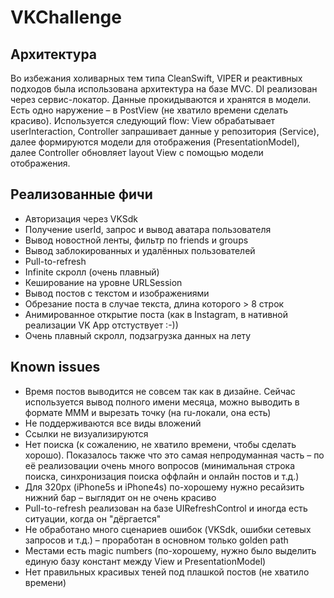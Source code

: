 # VKChallenge

## Архитектура
Во избежания холиварных тем типа CleanSwift, VIPER и реактивных подходов была использована архитектура на базе MVC.
DI реализован через сервис-локатор. Данные прокидываются и хранятся в модели. Есть одно наружение – в PostView (не хватило времени сделать красиво).
Используется следующий flow: View обрабатывает userInteraction, Controller запрашивает данные у репозитория (Service), далее формируются модели для отображения (PresentationModel), далее Controller обновляет layout View с помощью модели отображения.

## Реализованные фичи
- Авторизация через VKSdk
- Получение userId, запрос и вывод аватара пользователя
- Вывод новостной ленты, фильтр по friends и groups
- Вывод заблокированных и удалённых пользователей
- Pull-to-refresh
- Infinite скролл (очень плавный)
- Кеширование на уровне URLSession
- Вывод постов с текстом и изображениями
- Обрезание поста в случае текста, длина которого > 8 строк
- Анимированное открытие поста (как в Instagram, в нативной реализации VK App отстуствует :-))
- Очень плавный скролл, подзагрузка данных на лету

## Known issues
- Время постов выводится не совсем так как в дизайне. Сейчас используется вывод полного имени месяца, можно выводить в формате MMM и вырезать точку (на ru-локали, она есть)
- Не поддерживаются все виды вложений
- Ссылки не визуализируются
- Нет поиска (к сожалению, не хватило времени, чтобы сделать хорошо). Показалось также что это самая непродуманная часть – по её реализовации очень много вопросов (минимальная строка поиска, синхронизация поиска оффлайн и онлайн постов и т.д.)
- Для 320px (iPhone5s и iPhone4s) по-хорошему нужно ресайзить нижний бар – выглядит он не очень красиво
- Pull-to-refresh реализован на базе UIRefreshControl и иногда есть ситуации, когда он "дёргается"
- Не обработано много сценариев ошибок (VKSdk, ошибки сетевых запросов и т.д.) – проработан в основном только golden path
- Местами есть magic numbers (по-хорошему, нужно было выделить единую базу констант между View и PresentationModel)
- Нет правильных красивых теней под плашкой постов (не хватило времени)
